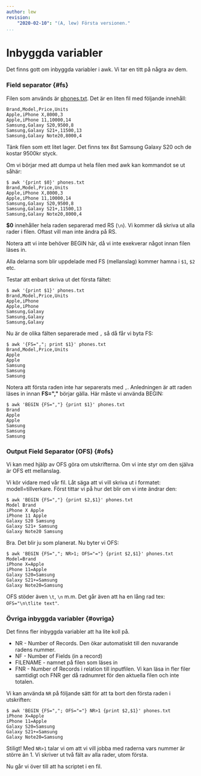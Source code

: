 ```yaml
---
author: lew
revision:
    "2020-02-10": "(A, lew) Första versionen."
...
```

Inbyggda variabler
=======================

Det finns gott om inbyggda variabler i awk. Vi tar en titt på några av dem.



### Field separator {#fs}

Filen som används är [phones.txt](asdfsdf). Det är en liten fil med följande innehåll:

```text
Brand,Model,Price,Units
Apple,iPhone X,8000,3
Apple,iPhone 11,10000,14
Samsung,Galaxy S20,9500,8
Samsung,Galaxy S21+,11500,13
Samsung,Galaxy Note20,8000,4
```

Tänk filen som ett litet lager. Det finns tex 8st Samsung Galaxy S20 och de kostar 9500kr styck.

Om vi börjar med att dumpa ut hela filen med awk kan kommandot se ut såhär:

```
$ awk '{print $0}' phones.txt
Brand,Model,Price,Units
Apple,iPhone X,8000,3
Apple,iPhone 11,10000,14
Samsung,Galaxy S20,9500,8
Samsung,Galaxy S21+,11500,13
Samsung,Galaxy Note20,8000,4
```

**$0** innehåller hela raden separerad med RS (`\n`). Vi kommer då skriva ut alla rader i filen. Oftast vill man inte ändra på RS.

Notera att vi inte behöver BEGIN här, då vi inte exekverar något innan filen läses in.

Alla delarna som blir uppdelade med FS (mellanslag) kommer hamna i `$1`, `$2` etc.

Testar att enbart skriva ut det första fältet:

```
$ awk '{print $1}' phones.txt
Brand,Model,Price,Units
Apple,iPhone
Apple,iPhone
Samsung,Galaxy
Samsung,Galaxy
Samsung,Galaxy
```

Nu är de olika fälten separerade med `,` så då får vi byta FS:

```
$ awk '{FS=","; print $1}' phones.txt
Brand,Model,Price,Units
Apple
Apple
Samsung
Samsung
Samsung
```

Notera att första raden inte har separerats med `,`. Anledningen är att raden läses in innan **FS=","** börjar gälla. Här måste vi använda BEGIN:

```
$ awk 'BEGIN {FS=","} {print $1}' phones.txt
Brand
Apple
Apple
Samsung
Samsung
Samsung
```



### Output Field Separator (OFS) {#ofs}

Vi kan med hjälp av OFS göra om utskrifterna. Om vi inte styr om den själva är OFS ett mellanslag.

Vi kör vidare med vår fil. Låt säga att vi vill skriva ut i formatet: modell=tillverkare. Först tittar vi på hur det blir om vi inte ändrar den:

```
$ awk 'BEGIN {FS=","} {print $2,$1}' phones.txt
Model Brand
iPhone X Apple
iPhone 11 Apple
Galaxy S20 Samsung
Galaxy S21+ Samsung
Galaxy Note20 Samsung
```

Bra. Det blir ju som planerat. Nu byter vi OFS:

```
$ awk 'BEGIN {FS=","; NR>1; OFS="="} {print $2,$1}' phones.txt
Model=Brand
iPhone X=Apple
iPhone 11=Apple
Galaxy S20=Samsung
Galaxy S21+=Samsung
Galaxy Note20=Samsung
```

OFS stöder även `\t`, `\n` m.m. Det går även att ha en lång rad tex:  
`OFS="\n\tlite text"`.



### Övriga inbyggda variabler {#ovriga}

Det finns fler inbyggda variabler att ha lite koll på.

* NR - Number of Records. Den ökar automatiskt till den nuvarande radens nummer.
* NF - Number of Fields (in a record)
* FILENAME - namnet på filen som läses in
* FNR - Number of Records i relation till inputfilen. Vi kan läsa in fler filer samtidigt och FNR ger då radnumret för den aktuella filen och inte totalen.


Vi kan använda `NR` på följande sätt för att ta bort den första raden i utskriften:

```
$ awk 'BEGIN {FS=","; OFS="="} NR>1 {print $2,$1}' phones.txt
iPhone X=Apple
iPhone 11=Apple
Galaxy S20=Samsung
Galaxy S21+=Samsung
Galaxy Note20=Samsung
```

Stiligt! Med `NR>1` talar vi om att vi vill jobba med raderna vars nummer är större än 1. Vi skriver ut två fält av alla rader, utom första.


Nu går vi över till att ha scriptet i en fil.
